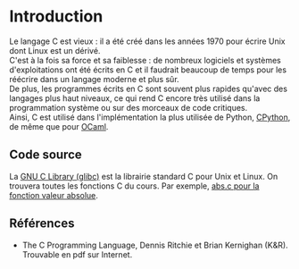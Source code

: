 # Introduction

Le langage C est vieux : il a été créé dans les années 1970 pour écrire Unix dont Linux est un dérivé.  
C'est à la fois sa force et sa faiblesse : de nombreux logiciels et systèmes d'exploitations ont été écrits en C et il faudrait beaucoup de temps pour les réécrire dans un langage moderne et plus sûr.  
De plus, les programmes écrits en C sont souvent plus rapides qu'avec des langages plus haut niveaux, ce qui rend C encore très utilisé dans la programmation système ou sur des morceaux de code critiques.  
Ainsi, C est utilisé dans l'implémentation la plus utilisée de Python, [CPython](https://github.com/python/cpython), de même que pour [OCaml](https://github.com/ocaml/ocaml).

## Code source

La [GNU C Library (glibc)](https://sourceware.org/git/?p=glibc.git;a=tree) est la librairie standard C pour Unix et Linux. On trouvera toutes les fonctions C du cours. Par exemple, [abs.c pour la fonction valeur absolue](https://sourceware.org/git/?p=glibc.git;a=blob;f=stdlib/abs.c;h=0e4b96373655daa8fcf55d45082b2a2368b01ce7;hb=HEAD).

## Références

- The C Programming Language, Dennis Ritchie et Brian Kernighan (K&R). Trouvable en pdf sur Internet.

